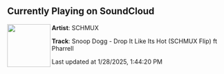 ## Currently Playing on SoundCloud

[<img align="left" width="100" src="https://i1.sndcdn.com/artworks-JQzrgjb57JVximqy-b1yLXA-t500x500.jpg">](https://soundcloud.com/schmuxmusic/snoop-dogg-drop-it-like-its-hot-schmux-flip-ft-pharrell?in=saxurn/sets/zooted)

**Artist**: SCHMUX 

**Track**: Snoop Dogg - Drop It Like Its Hot (SCHMUX Flip) ft Pharrell

Last updated at 1/28/2025, 1:44:20 PM
